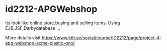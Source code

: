 # id2212-APGWebshop

Its look like online store.buying and selling items.
Using EJB,JSF,Darbydatabase
...


More details visit
https://www.kth.se/social/course/ID2212/page/project-4-apg-webshop-acme-plastic-gno/
